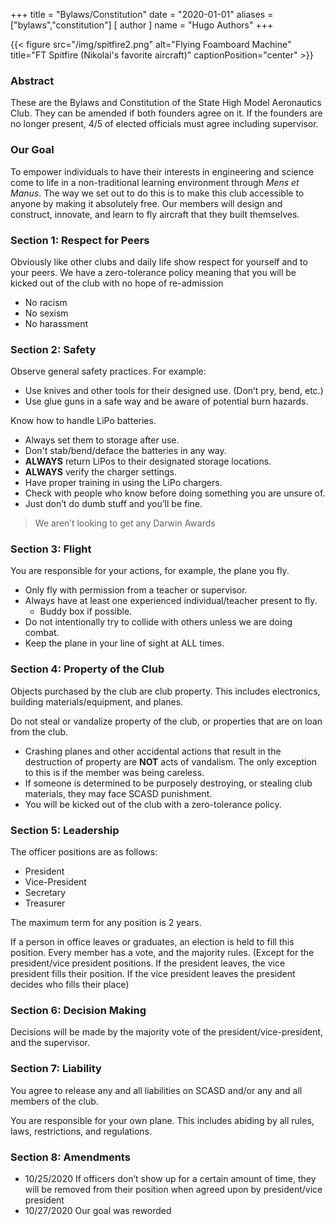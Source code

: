 +++
title = "Bylaws/Constitution"
date = "2020-01-01"
aliases = ["bylaws","constitution"]
[ author ]
  name = "Hugo Authors"
+++

{{< figure src="/img/spitfire2.png" alt="Flying Foamboard Machine" title="FT Spitfire (Nikolai's favorite aircraft)" captionPosition="center" >}}

### Abstract
These are the Bylaws and Constitution of the State High Model Aeronautics Club. They can be amended if both founders agree on it. If the founders are no longer present, 4/5 of elected officials must agree including supervisor.

### Our Goal
To empower individuals to have their interests in engineering and science come to life in a non-traditional learning environment through *Mens et Manus*. The way we set out to do this is to make this club accessible to anyone by making it absolutely free. Our members will design and construct, innovate, and learn to fly aircraft that they built themselves.

### Section 1: Respect for Peers
Obviously like other clubs and daily life show respect for yourself and to your peers. We have a zero-tolerance policy meaning that you will be kicked out of the club with no hope of re-admission

 - No racism
 - No sexism
 - No harassment

### Section 2: Safety
Observe general safety practices. For example:

- Use knives and other tools for their designed use. (Don’t pry, bend, etc.)
- Use glue guns in a safe way and be aware of potential burn hazards.

Know how to handle LiPo batteries.

- Always set them to storage after use.
- Don't stab/bend/deface the batteries in any way.
- **ALWAYS** return LiPos to their designated storage locations.
- **ALWAYS** verify the charger settings.
- Have proper training in using the LiPo chargers.
- Check with people who know before doing something you are unsure of.
- Just don’t do dumb stuff and you’ll be fine.

> We aren’t looking to get any Darwin Awards


### Section 3: Flight
You are responsible for your actions, for example, the plane you fly.

- Only fly with permission from a teacher or supervisor.
- Always have at least one experienced individual/teacher present to fly.
  - Buddy box if possible.
- Do not intentionally try to collide with others unless we are doing combat.
- Keep the plane in your line of sight at ALL times.

### Section 4: Property of the Club
Objects purchased by the club are club property. This includes electronics, building materials/equipment, and planes.

Do not steal or vandalize property of the club, or properties that are on loan from the club.

- Crashing planes and other accidental actions that result in the destruction of property are **NOT** acts of vandalism. The only exception to this is if the member was being careless.
- If someone is determined to be purposely destroying, or stealing club materials, they may face SCASD punishment.
- You will be kicked out of the club with a zero-tolerance policy.


### Section 5: Leadership
The officer positions are as follows:
- President
- Vice-President
- Secretary
- Treasurer

The maximum term for any position is 2 years.

If a person in office leaves or graduates, an election is held to fill this position. Every member has a vote, and the majority rules. (Except for the president/vice president positions. If the president leaves, the vice president fills their position. If the vice president leaves the president decides who fills their place)

### Section 6: Decision Making
Decisions will be made by the majority vote of the president/vice-president, and the supervisor.

### Section 7: Liability
You agree to release any and all liabilities on SCASD and/or any and all members of the club.

You are responsible for your own plane. This includes abiding by all rules, laws, restrictions, and regulations.

### Section 8: Amendments
- 10/25/2020 If officers don’t show up for a certain amount of time, they will be removed from their position when agreed upon by president/vice president
- 10/27/2020 Our goal was reworded
